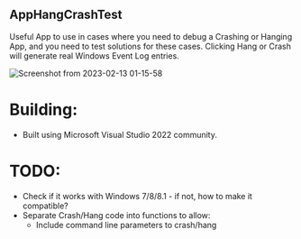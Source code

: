 ## AppHangCrashTest
Useful App to use in cases where you need to debug a Crashing or Hanging App, and you need to test solutions for these cases.
Clicking Hang or Crash will generate real Windows Event Log entries.

![Screenshot from 2023-02-13 01-15-58](https://user-images.githubusercontent.com/834010/218369716-e65b02aa-e28c-4d69-8e7f-926f39ba6366.png)

# Building:
- Built using Microsoft Visual Studio 2022 community.

# TODO:
- Check if it works with Windows 7/8/8.1 - if not, how to make it compatible?
- Separate Crash/Hang code into functions to allow:
  - Include command line parameters to crash/hang 
